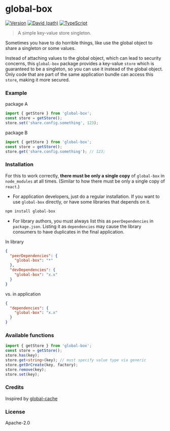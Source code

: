 # global-box

[![Version](https://img.shields.io/npm/v/global-box.svg?style=flat)](https://img.shields.io/npm/v/global-box.svg?style=flat)
[![David (path)](https://img.shields.io/david/kristw/registry.svg?path=packages%2Fglobal-box&style=flat-square)](https://david-dm.org/kristw/registry?path=packages/global-box)
[![TypeScript](https://badges.frapsoft.com/typescript/awesome/typescript.png?v=101)](https://github.com/ellerbrock/typescript-badges/)

> A simple key-value store singleton.

Sometimes you have to do horrible things, like use the global object to share a singleton or some values.

Instead of attaching values to the global object, which can lead to security concerns, this `global-box` package provides a key-value `store` which is guaranteed to be a singleton, so you can use it instead of the global object. Only code that are part of the same application bundle can access this `store`, making it more secured.

### Example

package A

```ts
import { getStore } from 'global-box';
const store = getStore();
store.set('share.config.something', 123);
```

package B

```ts
import { getStore } from 'global-box';
const store = getStore();
store.get('share.config.something'); // 123;
```

### Installation

For this to work correctly, **there must be only a single copy** of `global-box` in `node_modules` at all times. (Similar to how there must be only a single copy of `react`.)

* For application developers, just do a regular installation. If you want to use `global-box` directly, or have some libraries that depends on it.

```sh
npm install global-box
```

* For library authors, you must always list this as `peerDependencies` in `package.json`. Listing it as `dependencies` may cause the library consumers to have duplicates in the final application.

In library

```json
{
  "peerDependencies": {
    "global-box": "*"
  },
  "devDependencies": {
    "global-box": "x.x"
  }
}
```

vs. in application

```json
{
  "dependencies": {
    "global-box": "x.x"
  }
}
```

### Available functions

```ts
import { getStore } from 'global-box';
const store = getStore();
store.has(key);
store.get<string>(key); // must specify value type via generic
store.getOrCreate(key, factory);
store.remove(key);
store.set(key);
```

### Credits

Inspired by [global-cache](https://github.com/ljharb/global-cache)

### License

Apache-2.0
